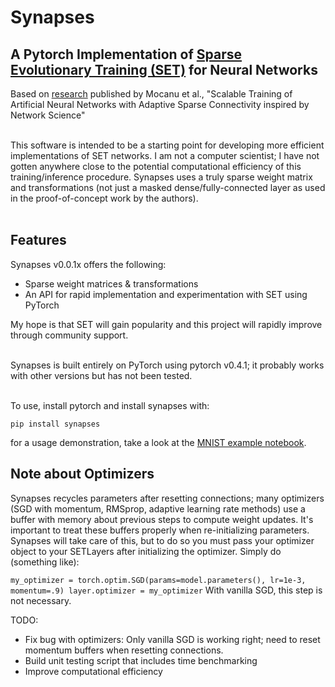 # Synapses
## A Pytorch Implementation of [Sparse Evolutionary Training (SET)](https://arxiv.org/abs/1707.04780) for Neural Networks
Based on [research](https://www.nature.com/articles/s41467-018-04316-3) published by Mocanu et al., "Scalable Training of Artificial Neural Networks with Adaptive Sparse Connectivity inspired by Network Science"<br><br>

This software is intended to be a starting point for developing more efficient implementations of SET networks. I am not a computer scientist; I have not gotten anywhere close to the potential computational efficiency of this training/inference procedure. Synapses uses a truly sparse weight matrix and transformations (not just a masked dense/fully-connected layer as used in the proof-of-concept work by the authors).<br><br>

## Features
Synapses v0.0.1x offers the following:<br>
 - Sparse weight matrices & transformations
 - An API for rapid implementation and experimentation with SET using PyTorch<br>
 
My hope is that SET will gain popularity and this project will rapidly improve through community support.<br><br>

Synapses is built entirely on PyTorch using pytorch v0.4.1; it probably works with other versions but has not been tested.<br><br>

To use, install pytorch and install synapses with:<br>

`
pip install synapses
`

for a usage demonstration, take a look at the [MNIST example notebook](MNIST_demo.ipynb).

## Note about Optimizers
Synapses recycles parameters after resetting connections; many optimizers (SGD with momentum, RMSprop, adaptive learning rate methods) use a buffer with memory about previous steps to compute weight updates. It's important to treat these buffers properly when re-initializing parameters. Synapses will take care of this, but to do so you must pass your optimizer object to your SETLayers after initializing the optimizer. Simply do (something like):

`
my_optimizer = torch.optim.SGD(params=model.parameters(), lr=1e-3, momentum=.9)
layer.optimizer = my_optimizer
`
With vanilla SGD, this step is not necessary.

TODO:<br>
 - Fix bug with optimizers: Only vanilla SGD is working right; need to reset momentum buffers when resetting connections.
 - Build unit testing script that includes time benchmarking
 - Improve computational efficiency